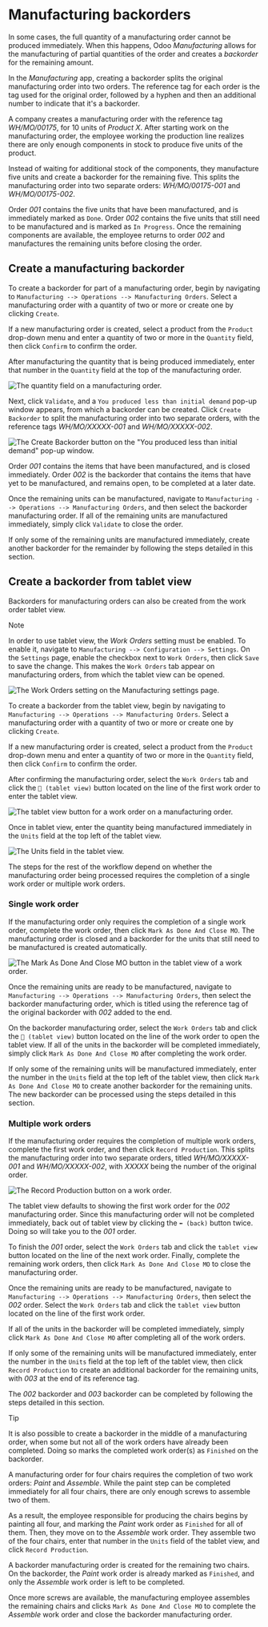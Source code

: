 # Manufacturing backorders

In some cases, the full quantity of a manufacturing order cannot be
produced immediately. When this happens, Odoo *Manufacturing* allows for
the manufacturing of partial quantities of the order and creates a
*backorder* for the remaining amount.

In the *Manufacturing* app, creating a backorder splits the original
manufacturing order into two orders. The reference tag for each order is
the tag used for the original order, followed by a hyphen and then an
additional number to indicate that it's a backorder.

<div class="example">

A company creates a manufacturing order with the reference tag
*WH/MO/00175*, for 10 units of *Product X*. After starting work on the
manufacturing order, the employee working the production line realizes
there are only enough components in stock to produce five units of the
product.

Instead of waiting for additional stock of the components, they
manufacture five units and create a backorder for the remaining five.
This splits the manufacturing order into two separate orders:
*WH/MO/00175-001* and *WH/MO/00175-002*.

Order *001* contains the five units that have been manufactured, and is
immediately marked as `Done`. Order *002* contains the five units that
still need to be manufactured and is marked as `In Progress`. Once the
remaining components are available, the employee returns to order *002*
and manufactures the remaining units before closing the order.

</div>

## Create a manufacturing backorder

To create a backorder for part of a manufacturing order, begin by
navigating to `Manufacturing --> Operations --> Manufacturing Orders`.
Select a manufacturing order with a quantity of two or more or create
one by clicking `Create`.

If a new manufacturing order is created, select a product from the
`Product` drop-down menu and enter a quantity of two or more in the
`Quantity` field, then click `Confirm` to confirm the order.

After manufacturing the quantity that is being produced immediately,
enter that number in the `Quantity` field at the top of the
manufacturing order.

![The quantity field on a manufacturing
order.](manufacturing_backorders/quantity-field.png)

Next, click `Validate`, and a `You produced less than initial demand`
pop-up window appears, from which a backorder can be created. Click
`Create Backorder` to split the manufacturing order into two separate
orders, with the reference tags *WH/MO/XXXXX-001* and *WH/MO/XXXXX-002*.

![The Create Backorder button on the "You produced less than initial
demand" pop-up
window.](manufacturing_backorders/create-backorder-button.png)

Order *001* contains the items that have been manufactured, and is
closed immediately. Order *002* is the backorder that contains the items
that have yet to be manufactured, and remains open, to be completed at a
later date.

Once the remaining units can be manufactured, navigate to `Manufacturing
-->
Operations --> Manufacturing Orders`, and then select the backorder
manufacturing order. If all of the remaining units are manufactured
immediately, simply click `Validate` to close the order.

If only some of the remaining units are manufactured immediately, create
another backorder for the remainder by following the steps detailed in
this section.

## Create a backorder from tablet view

Backorders for manufacturing orders can also be created from the work
order tablet view.

<div class="note">

<div class="title">

Note

</div>

In order to use tablet view, the *Work Orders* setting must be enabled.
To enable it, navigate to `Manufacturing --> Configuration -->
Settings`. On the `Settings` page, enable the checkbox next to `Work
Orders`, then click `Save` to save the change. This makes the `Work
Orders` tab appear on manufacturing orders, from which the tablet view
can be opened.

![The Work Orders setting on the Manufacturing settings
page.](manufacturing_backorders/work-orders-setting.png)

</div>

To create a backorder from the tablet view, begin by navigating to
`Manufacturing -->
Operations --> Manufacturing Orders`. Select a manufacturing order with
a quantity of two or more or create one by clicking `Create`.

If a new manufacturing order is created, select a product from the
`Product` drop-down menu and enter a quantity of two or more in the
`Quantity` field, then click `Confirm` to confirm the order.

After confirming the manufacturing order, select the `Work Orders` tab
and click the `📱 (tablet view)` button located on the line of the first
work order to enter the tablet view.

![The tablet view button for a work order on a manufacturing
order.](manufacturing_backorders/tablet-view-button.png)

Once in tablet view, enter the quantity being manufactured immediately
in the `Units` field at the top left of the tablet view.

![The Units field in the tablet
view.](manufacturing_backorders/units-field.png)

The steps for the rest of the workflow depend on whether the
manufacturing order being processed requires the completion of a single
work order or multiple work orders.

### Single work order

If the manufacturing order only requires the completion of a single work
order, complete the work order, then click `Mark As Done And Close MO`.
The manufacturing order is closed and a backorder for the units that
still need to be manufactured is created automatically.

![The Mark As Done And Close MO button in the tablet view of a work
order.](manufacturing_backorders/madacmo-button.png)

Once the remaining units are ready to be manufactured, navigate to
`Manufacturing -->
Operations --> Manufacturing Orders`, then select the backorder
manufacturing order, which is titled using the reference tag of the
original backorder with *002* added to the end.

On the backorder manufacturing order, select the `Work Orders` tab and
click the `📱 (tablet view)` button located on the line of the work order
to open the tablet view. If all of the units in the backorder will be
completed immediately, simply click `Mark As
Done And Close MO` after completing the work order.

If only some of the remaining units will be manufactured immediately,
enter the number in the `Units` field at the top left of the tablet
view, then click `Mark As Done And
Close MO` to create another backorder for the remaining units. The new
backorder can be processed using the steps detailed in this section.

### Multiple work orders

If the manufacturing order requires the completion of multiple work
orders, complete the first work order, and then click `Record
Production`. This splits the manufacturing order into two separate
orders, titled *WH/MO/XXXXX-001* and *WH/MO/XXXXX-002*, with *XXXXX*
being the number of the original order.

![The Record Production button on a work
order.](manufacturing_backorders/record-production-button.png)

The tablet view defaults to showing the first work order for the *002*
manufacturing order. Since this manufacturing order will not be
completed immediately, back out of tablet view by clicking the `⬅️
(back)` button twice. Doing so will take you to the *001* order.

To finish the *001* order, select the `Work Orders` tab and click the
`tablet
view` button located on the line of the next work order. Finally,
complete the remaining work orders, then click `Mark As Done And Close
MO` to close the manufacturing order.

Once the remaining units are ready to be manufactured, navigate to
`Manufacturing -->
Operations --> Manufacturing Orders`, then select the *002* order.
Select the `Work
Orders` tab and click the `tablet view` button located on the line of
the first work order.

If all of the units in the backorder will be completed immediately,
simply click `Mark As
Done And Close MO` after completing all of the work orders.

If only some of the remaining units will be manufactured immediately,
enter the number in the `Units` field at the top left of the tablet
view, then click `Record Production` to create an additional backorder
for the remaining units, with *003* at the end of its reference tag.

The *002* backorder and *003* backorder can be completed by following
the steps detailed in this section.

<div class="tip">

<div class="title">

Tip

</div>

It is also possible to create a backorder in the middle of a
manufacturing order, when some but not all of the work orders have
already been completed. Doing so marks the completed work order(s) as
`Finished` on the backorder.

<div class="example">

A manufacturing order for four chairs requires the completion of two
work orders: *Paint* and *Assemble*. While the paint step can be
completed immediately for all four chairs, there are only enough screws
to assemble two of them.

As a result, the employee responsible for producing the chairs begins by
painting all four, and marking the *Paint* work order as `Finished` for
all of them. Then, they move on to the *Assemble* work order. They
assemble two of the four chairs, enter that number in the `Units` field
of the tablet view, and click `Record Production`.

A backorder manufacturing order is created for the remaining two chairs.
On the backorder, the *Paint* work order is already marked as
`Finished`, and only the *Assemble* work order is left to be completed.

Once more screws are available, the manufacturing employee assembles the
remaining chairs and clicks `Mark As Done And Close MO` to complete the
*Assemble* work order and close the backorder manufacturing order.

</div>

</div>
